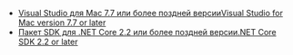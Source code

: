 * [<span data-ttu-id="6cf5f-101">Visual Studio для Mac 7.7 или более поздней версии</span><span class="sxs-lookup"><span data-stu-id="6cf5f-101">Visual Studio for Mac version 7.7 or later</span></span>](https://www.visualstudio.com/downloads/)
* [<span data-ttu-id="6cf5f-102">Пакет SDK для .NET Core 2.2 или более поздней версии</span><span class="sxs-lookup"><span data-stu-id="6cf5f-102">.NET Core SDK 2.2 or later</span></span>](https://www.microsoft.com/net/download/all)